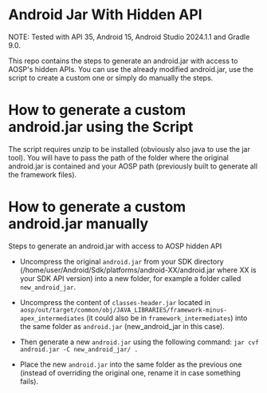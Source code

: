 # Android Jar With Hidden API

NOTE: Tested with API 35, Android 15, Android Studio 2024.1.1 and Gradle 9.0.

This repo contains the steps to generate an android.jar with access to AOSP's hidden APIs. You can use the already modified android.jar, use the script to create a custom one or simply do manually the steps.

# How to generate a custom android.jar using the Script

The script requires unzip to be installed (obviously also java to use the jar tool). You will have to pass the path of the folder where the original android.jar is contained and your AOSP path (previously built to generate all the framework files).

# How to generate a custom android.jar manually

Steps to generate an android.jar with access to AOSP hidden API

- Uncompress the original `android.jar` from your SDK directory (/home/user/Android/Sdk/platforms/android-XX/android.jar where XX is your SDK API version) into a new folder, for example a folder called `new_android_jar`.

- Uncompress the content of `classes-header.jar` located in `aosp/out/target/common/obj/JAVA_LIBRARIES/framework-minus-apex_intermediates` (it could also be in `framework_intermediates`) into the same folder as `android.jar` (new_android_jar in this case).

- Then generate a new `android.jar` using the following command: `jar cvf android.jar -C new_android_jar/ .`

- Place the new `android.jar` into the same folder as the previous one (instead of overriding the original one, rename it in case something fails).
